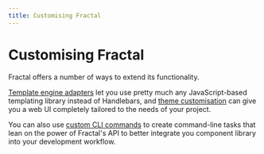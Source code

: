 ```yaml
---
title: Customising Fractal
---
```


# Customising Fractal

Fractal offers a number of ways to extend its functionality.

[Template engine adapters](../customisation/template-engines.html) let you use pretty much any JavaScript-based templating library instead of Handlebars, and [theme customisation](../customisation/web-themes.html) can give you a web UI completely tailored to the needs of your project.

You can also use [custom CLI commands](../cli/custom-commands.html) to create command-line tasks that lean on the power of Fractal's API to better integrate you component library into your development workflow.

